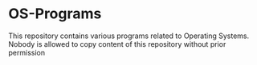 # OS-Programs
This repository contains various programs related to Operating Systems. 
Nobody is allowed to copy content of this repository without prior permission
